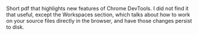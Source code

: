 Short pdf that highlights new features of Chrome DevTools.  I did not find it that useful, except the Workspaces section, which talks about how to work on your source files directly in the browser, and have those changes persist to disk.